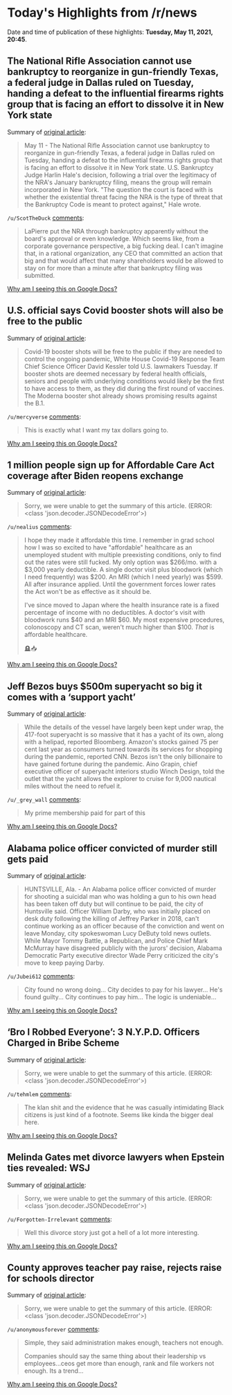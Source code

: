 # Today's Highlights from /r/news

Date and time of publication of these highlights: **Tuesday, May 11, 2021, 20:45**.

## The National Rifle Association cannot use bankruptcy to reorganize in gun-friendly Texas, a federal judge in Dallas ruled on Tuesday, handing a defeat to the influential firearms rights group that is facing an effort to dissolve it in New York state

Summary of [original article](https://news.trust.org/item/20210511181533-nqv5i/):

> May 11 - The National Rifle Association cannot use bankruptcy to reorganize in gun-friendly Texas, a federal judge in Dallas ruled on Tuesday, handing a defeat to the influential firearms rights group that is facing an effort to dissolve it in New York state. U.S. Bankruptcy Judge Harlin Hale's decision, following a trial over the legitimacy of the NRA's January bankruptcy filing, means the group will remain incorporated in New York. "The question the court is faced with is whether the existential threat facing the NRA is the type of threat that the Bankruptcy Code is meant to protect against," Hale wrote.

`/u/ScotTheDuck` [comments](https://www.reddit.com/r/news/comments/na5ojz/the_national_rifle_association_cannot_use/):

> LaPierre put the NRA through bankruptcy apparently without the board's approval or even knowledge.  Which seems like, from a corporate governance perspective, a big fucking deal.  I can't imagine that, in a rational organization, any CEO that committed an action that big and that would affect that many shareholders would be allowed to stay on for more than a minute after that bankruptcy filing was submitted.

[Why am I seeing this on Google Docs?](https://docs.google.com/document/d/1Dc6We63vOXIZsc0op-Bt4abqkYjXzOigalQqFxmvvbM/edit?usp=sharing)

## U.S. official says Covid booster shots will also be free to the public

Summary of [original article](https://www.cnbc.com/2021/05/11/us-official-says-covid-booster-shots-will-also-be-free-to-the-public-.html):

> Covid-19 booster shots will be free to the public if they are needed to control the ongoing pandemic, White House Covid-19 Response Team Chief Science Officer David Kessler told U.S. lawmakers Tuesday. If booster shots are deemed necessary by federal health officials, seniors and people with underlying conditions would likely be the first to have access to them, as they did during the first round of vaccines. The Moderna booster shot already shows promising results against the B.1.

`/u/mercyverse` [comments](https://www.reddit.com/r/news/comments/na0w1e/us_official_says_covid_booster_shots_will_also_be/):

> This is exactly what I want my tax dollars going to.

[Why am I seeing this on Google Docs?](https://docs.google.com/document/d/1Dc6We63vOXIZsc0op-Bt4abqkYjXzOigalQqFxmvvbM/edit?usp=sharing)

## 1 million people sign up for Affordable Care Act coverage after Biden reopens exchange

Summary of [original article](https://www.cnn.com/2021/05/11/politics/affordable-care-act-sign-ups/index.html):

> Sorry, we were unable to get the summary of this article. (ERROR: <class 'json.decoder.JSONDecodeError'>)

`/u/nealius` [comments](https://www.reddit.com/r/news/comments/n9wtwd/1_million_people_sign_up_for_affordable_care_act/):

> I hope they made it affordable this time. I remember in grad school how I was so excited to have "affordable" healthcare as an unemployed student with multiple preexisting conditions, only to find out the rates were still fucked. My only option was $266/mo. with a $3,000 yearly deductible. A single doctor visit plus bloodwork (which I need frequently) was $200. An MRI (which I need yearly) was $599. All after insurance applied. Until the government forces lower rates the Act won't be as effective as it should be.
> 
> I've since moved to Japan where the health insurance rate is a fixed percentage of income with no deductibles. A doctor's visit with bloodwork runs $40 and an MRI $60. My most expensive procedures, colonoscopy and CT scan, weren't much higher than $100. *That* is affordable healthcare.
> 
> 🪦📥

[Why am I seeing this on Google Docs?](https://docs.google.com/document/d/1Dc6We63vOXIZsc0op-Bt4abqkYjXzOigalQqFxmvvbM/edit?usp=sharing)

## Jeff Bezos buys $500m superyacht so big it comes with a ‘support yacht’

Summary of [original article](https://www.independent.co.uk/news/business/jeff-bezos-amazon-superyacht-pandemic-b1845278.html):

> While the details of the vessel have largely been kept under wrap, the 417-foot superyacht is so massive that it has a yacht of its own, along with a helipad, reported Bloomberg. Amazon's stocks gained 75 per cent last year as consumers turned towards its services for shopping during the pandemic, reported CNN. Bezos isn't the only billionaire to have gained fortune during the pandemic. Aino Grapin, chief executive officer of superyacht interiors studio Winch Design, told the outlet that the yacht allows the explorer to cruise for 9,000 nautical miles without the need to refuel it.

`/u/_grey_wall` [comments](https://www.reddit.com/r/news/comments/n9ymew/jeff_bezos_buys_500m_superyacht_so_big_it_comes/):

> My prime membership paid for part of this

[Why am I seeing this on Google Docs?](https://docs.google.com/document/d/1Dc6We63vOXIZsc0op-Bt4abqkYjXzOigalQqFxmvvbM/edit?usp=sharing)

## Alabama police officer convicted of murder still gets paid

Summary of [original article](https://www.wbrz.com/news/alabama-officer-convicted-of-murder-still-gets-paid):

> HUNTSVILLE, Ala. - An Alabama police officer convicted of murder for shooting a suicidal man who was holding a gun to his own head has been taken off duty but will continue to be paid, the city of Huntsville said. Officer William Darby, who was initially placed on desk duty following the killing of Jeffrey Parker in 2018, can't continue working as an officer because of the conviction and went on leave Monday, city spokeswoman Lucy DeButy told news outlets. While Mayor Tommy Battle, a Republican, and Police Chief Mark McMurray have disagreed publicly with the jurors' decision, Alabama Democratic Party executive director Wade Perry criticized the city's move to keep paying Darby.

`/u/Jubei612` [comments](https://www.reddit.com/r/news/comments/na0yvc/alabama_police_officer_convicted_of_murder_still/):

> City found no wrong doing... City decides to pay for his lawyer... He's found guilty... City continues to pay him... The logic is undeniable...

[Why am I seeing this on Google Docs?](https://docs.google.com/document/d/1Dc6We63vOXIZsc0op-Bt4abqkYjXzOigalQqFxmvvbM/edit?usp=sharing)

## ‘Bro I Robbed Everyone’: 3 N.Y.P.D. Officers Charged in Bribe Scheme

Summary of [original article](https://www.nytimes.com/2021/05/11/nyregion/nypd-officers-arrested-bribes.html):

> Sorry, we were unable to get the summary of this article. (ERROR: <class 'json.decoder.JSONDecodeError'>)

`/u/tehmlem` [comments](https://www.reddit.com/r/news/comments/na3ij9/bro_i_robbed_everyone_3_nypd_officers_charged_in/):

> The klan shit and the evidence that he was casually intimidating Black citizens is just kind of a footnote. Seems like kinda the bigger deal here.

[Why am I seeing this on Google Docs?](https://docs.google.com/document/d/1Dc6We63vOXIZsc0op-Bt4abqkYjXzOigalQqFxmvvbM/edit?usp=sharing)

## Melinda Gates met divorce lawyers when Epstein ties revealed: WSJ

Summary of [original article](https://www.aljazeera.com/economy/2021/5/10/melinda-gates-discussed-divorcing-bill-over-epstein-ties-wsj):

> Sorry, we were unable to get the summary of this article. (ERROR: <class 'json.decoder.JSONDecodeError'>)

`/u/Forgotten-Irrelevant` [comments](https://www.reddit.com/r/news/comments/na03gu/melinda_gates_met_divorce_lawyers_when_epstein/):

> Well this divorce story just got a hell of a lot more interesting.

[Why am I seeing this on Google Docs?](https://docs.google.com/document/d/1Dc6We63vOXIZsc0op-Bt4abqkYjXzOigalQqFxmvvbM/edit?usp=sharing)

## County approves teacher pay raise, rejects raise for schools director

Summary of [original article](https://clarksvillenow.com/local/county-approves-teacher-pay-raise-rejects-raise-for-schools-director/):

> Sorry, we were unable to get the summary of this article. (ERROR: <class 'json.decoder.JSONDecodeError'>)

`/u/anonymousforever` [comments](https://www.reddit.com/r/news/comments/na0c34/county_approves_teacher_pay_raise_rejects_raise/):

> Simple, they said administration makes enough, teachers not enough. 
> 
> Companies should say the same thing about their leadership vs employees...ceos get more than enough, rank and file workers not enough. Its a trend...

[Why am I seeing this on Google Docs?](https://docs.google.com/document/d/1Dc6We63vOXIZsc0op-Bt4abqkYjXzOigalQqFxmvvbM/edit?usp=sharing)

